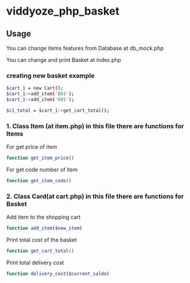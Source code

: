# viddyoze_php_basket

## Usage

You can change items features from Database at db_mock.php

You can change and print Basket at index.php

### creating new basket example

```bash
$cart_1 = new Cart();
$cart_1->add_item('B01');
$cart_1->add_item('G01');

$c1_total = $cart_1->get_cart_total();
```


### 1. Class Item (at item.php) in this file there are functions for Items

For get price of item
```bash
function get_item_price()
```

For get code number of item
```bash
function get_item_code()
```


### 2. Class Card(at cart.php) in this file there are functions for Basket


Add item to the shopping cart

```bash
function add_item($new_item)
```

Print total cost of the basket

```bash
function get_cart_total()
```

Print total delivery cost 

```bash
function delivery_cost($current_saldo)
```
